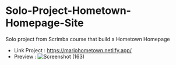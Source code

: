 # Solo-Project-Hometown-Homepage-Site

Solo project from Scrimba course that build a Hometown Homepage
- Link Project : https://mariohometown.netlify.app/
- Preview :
![Screenshot (163)](https://user-images.githubusercontent.com/106422023/205913526-ef923506-4cb2-4aca-a854-ba9592d1abbc.png)
